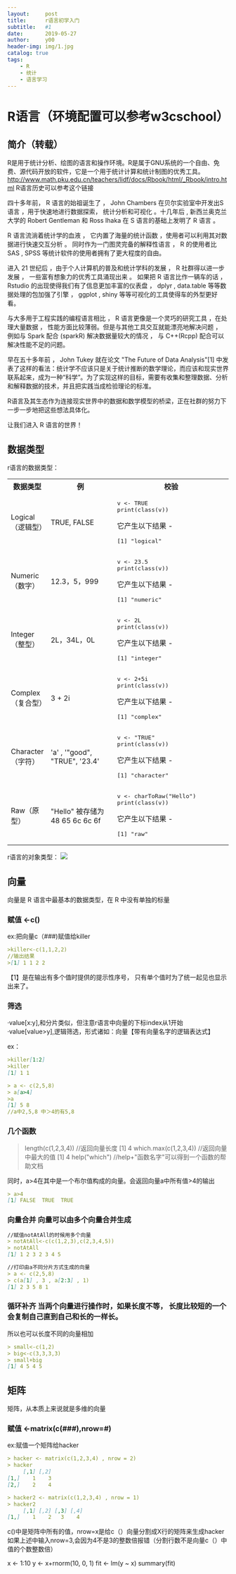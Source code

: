 ```yaml
---
layout:     post
title:      r语言初学入门
subtitle:   #1
date:       2019-05-27
author:     y00
header-img: img/1.jpg
catalog: true
tags:
    - R
    - 统计
    - 语言学习
---
```

# R语言（环境配置可以参考w3cschool）

## 简介（转载）
R是用于统计分析、绘图的语言和操作环境。R是属于GNU系统的一个自由、免费、源代码开放的软件，它是一个用于统计计算和统计制图的优秀工具。
http://www.math.pku.edu.cn/teachers/lidf/docs/Rbook/html/_Rbook/intro.html R语言历史可以参考这个链接


四十多年前， R 语言的始祖诞生了 ， John Chambers 在贝尔实验室中开发出S语言 ，用于快速地进行数据探索， 统计分析和可视化 。十几年后 , 新西兰奥克兰大学的 Robert Gentleman 和 Ross Ihaka 在 S 语言的基础上发明了 R 语言 。

R 语言流淌着统计学的血液 ， 它内置了海量的统计函数 ，使用者可以利用其对数据进行快速交互分析 。 同时作为一门图灵完备的解释性语言 ， R 的使用者比 SAS , SPSS 等统计软件的使用者拥有了更大程度的自由。

进入 21 世纪后 ，由于个人计算机的普及和统计学科的发展 ， R 社群得以进一步发展 ， 一些富有想象力的优秀工具涌现出来 。 如果把 R 语言比作一辆车的话 ， Rstudio 的出现使得我们有了信息更加丰富的仪表盘 ， dplyr , data.table 等等数据处理的包加强了引擎 ， ggplot , shiny 等等可视化的工具使得车的外型更好看。

与大多用于工程实践的编程语言相比 ， R 语言更像是一个灵巧的研究工具 ，在处理大量数据 ， 性能方面比较薄弱。但是与其他工具交互就能漂亮地解决问题 ， 例如与 Spark 配合 (sparkR) 解决数据量较大的情况 ， 与 C++(Rcpp) 配合可以解决性能不足的问题。

早在五十多年前 ， John Tukey 就在论文 "The Future of Data Analysis"[1] 中发表了这样的看法：统计学不应该只是关于统计推断的数学理论，而应该和现实世界联系起来，成为一种“科学”。为了实现这样的目标，需要有收集和整理数据、分析和解释数据的技术，并且把实践当成检验理论的标准。

R语言及其生态作为连接现实世界中的数据和数学模型的桥梁，正在社群的努力下一步一步地把这些想法具体化。

让我们进入 R 语言的世界！
## 数据类型
r语言的数据类型：
<table class="table table-bordered       "><tbody><tr><th style="width:16%">数据类型</th><th style="width:30%">例</th><th>校验</th></tr><tr><td style="vertical-align:middle;"><span>Logical（逻辑型）</span></td><td style="vertical-align:middle;"><span>TRUE, FALSE</span></td><td><pre class="prettyprint notranslate tryit">v &lt;- TRUE 
print(class(v))
</pre><p>它产生以下结果 - </p><pre class="result notranslate">[1] "logical" 
</pre></td></tr><tr><td style="vertical-align:middle;"><span>Numeric（数字）</span></td><td style="vertical-align:middle;">12.3，5，999</td><td><pre class="prettyprint notranslate tryit">v &lt;- 23.5
print(class(v))
</pre><p>它产生以下结果 - </p><pre class="result notranslate">[1] "numeric"
</pre></td></tr><tr><td style="vertical-align:middle;"><span>Integer（整型）</span></td><td style="vertical-align:middle;">2L，34L，0L</td><td><pre class="prettyprint notranslate tryit">v &lt;- 2L
print(class(v))
</pre><p>它产生以下结果 - </p><pre class="result notranslate">[1] "integer"
</pre></td></tr><tr><td style="vertical-align:middle;"><span>Complex（复合型）</span></td><td style="vertical-align:middle;"><span>3 + 2i</span></td><td><pre class="prettyprint notranslate tryit">v &lt;- 2+5i
print(class(v))
</pre><p>它产生以下结果 - </p><pre class="result notranslate">[1] "complex"
</pre></td></tr><tr><td style="vertical-align:middle;"><span>Character</span>（<span>字符</span>）</td><td style="vertical-align:middle;"><span>'a' , '"good", "TRUE", '23.4'</span></td><td><pre class="prettyprint notranslate tryit">v &lt;- "TRUE"
print(class(v))
</pre><p>它产生以下结果 - </p><pre class="result notranslate">[1] "character"
</pre></td></tr><tr><td style="vertical-align:middle;"><span>Raw（原型）</span></td><td style="vertical-align:middle;"><span>"Hello" 被存储为 48 65 6c 6c 6f</span></td><td><pre class="prettyprint notranslate tryit">v &lt;- charToRaw("Hello")
print(class(v))
</pre><p>它产生以下结果 - </p><pre class="result notranslate">[1] "raw" 
</pre></td></tr></tbody></table>

r语言的对象类型：
<img data-original-src="//upload-images.jianshu.io/upload_images/11268306-e89abaa0c9c527b6.png" data-original-width="501" data-original-height="350" data-original-format="" data-original-filesize="37979" style="cursor: zoom-in;" class="" src="//upload-images.jianshu.io/upload_images/11268306-e89abaa0c9c527b6.png?imageMogr2/auto-orient/strip%7CimageView2/2/w/501/format/webp">

## 向量
向量是 R 语言中最基本的数据类型，在 R 中没有单独的标量

### 赋值  <-c()
ex:把向量c（###)赋值给killer
```markdown
>killer<-c(1,1,2,2)
//输出结果
>[1] 1 1 2 2 
```
【1】是在输出有多个值时提供的提示性序号， 只有单个值时为了统一起见也显示出来了。

### 筛选 
·value[x:y],和分片类似，但注意r语言中向量的下标index从1开始
·value[value>y],逻辑筛选，形式诸如：向量【带有向量名字的逻辑表达式】 

ex：
```markdown
>killer[1:2]
>killer
[1] 1 1

> a <- c(2,5,8)
> a[a>4]
>a
[1] 5 8
//a中2,5,8 中＞4的有5,8
```
### 几个函数
> length(c(1,2,3,4)) //返回向量长度
[1] 4
> which.max(c(1,2,3,4)) //返回向量中最大的值
[1] 4
> help("which") //help+"函数名字"可以得到一个函数的帮助文档

同时，a>4在其中是一个布尔值构成的向量。会返回向量a中所有值>4的输出
```markdown
> a>4
[1] FALSE  TRUE  TRUE
```

### 向量合并 向量可以由多个向量合并生成
```markdown
//赋值notAtAll的时候用多个向量
> notAtAll<-c(c(1,2,3),c(2,3,4,5))
> notAtAll
[1] 1 2 3 2 3 4 5

//打印由a不同分片方式生成的向量
> a <- c(2,5,8)
> c(a[1] , 3 , a[2:3] , 1)
[1] 2 3 5 8 1
```

### 循环补齐  当两个向量进行操作时，如果长度不等， 长度比较短的一个会复制自己直到自己和长的一样长。
所以也可以长度不同的向量相加
```markdown
> small<-c(1,2)
> big<-c(3,3,3,3)
> small+big
[1] 4 5 4 5
```

## 矩阵 
矩阵，从本质上来说就是多维的向量

### 赋值 <-matrix(c(###),nrow=#)
ex:赋值一个矩阵给hacker
```markdown
> hacker <- matrix(c(1,2,3,4) , nrow = 2)
> hacker
     [,1] [,2]
[1,]    1    3
[2,]    2    4

> hacker2 <- matrix(c(1,2,3,4) , nrow = 1)
> hacker2
     [,1] [,2] [,3] [,4] 
[1,]    1    2   3    4
```
c()中是矩阵中所有的值，nrow=x是给c（）向量分割成X行的矩阵来生成hacker
如果上述中输入nrow=3,会因为4不是3的整数倍报错（分割行数不是向量c（）中值的个数整数倍）


x <- 1:10
y <- x+rnorm(10, 0, 1)
fit <- lm(y ~ x)
summary(fit)
 
